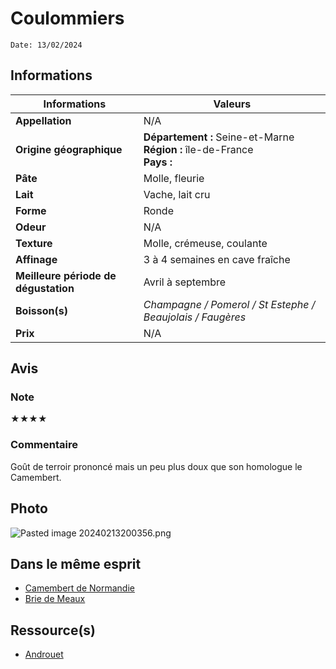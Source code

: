 # Coulommiers
```
Date: 13/02/2024
```
## Informations

| Informations | Valeurs |
| ---- | ---- |
| **Appellation** | N/A |
| **Origine géographique** | **Département :** Seine-et-Marne<br>**Région :** île-de-France<br>**Pays :**   |
| **Pâte** | Molle, fleurie |
| **Lait** | Vache, lait cru |
| **Forme** | Ronde |
| **Odeur** | N/A |
| **Texture** | Molle, crémeuse, coulante |
| **Affinage** | 3 à 4 semaines en cave fraîche |
| **Meilleure période de dégustation** | Avril à septembre |
| **Boisson(s)** | *Champagne / Pomerol / St Estephe / Beaujolais / Faugères* |
| **Prix** | N/A |

## Avis
### Note
★★★★

### Commentaire
Goût de terroir prononcé mais un peu plus doux que son homologue le Camembert.

## Photo
![Pasted image 20240213200356.png](./M%C3%A9dias/Pasted%20image%2020240213200356.png)

## Dans le même esprit
* [Camembert de Normandie](./Camembert%20de%20Normandie.md)
* [Brie de Meaux](./Brie%20de%20Meaux.md)

## Ressource(s)
* [Androuet](http://androuet.com/Coulommiers-112.html)